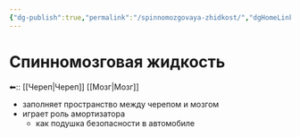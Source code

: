 ```yaml
---
{"dg-publish":true,"permalink":"/spinnomozgovaya-zhidkost/","dgHomeLink":true,"dgPassFrontmatter":false}
---
```


# Спинномозговая жидкость

⬅:: [[Череп|Череп]] [[Мозг|Мозг]]

- заполняет пространство между черепом и мозгом
- играет роль амортизатора
	- как подушка безопасности в автомобиле
